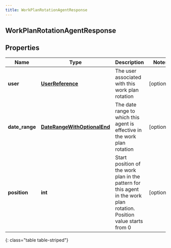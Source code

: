 ```yaml
---
title: WorkPlanRotationAgentResponse
---
```

## WorkPlanRotationAgentResponse

## Properties

|Name | Type | Description | Notes|
|------------ | ------------- | ------------- | -------------|
| **user** | [**UserReference**](UserReference.html) | The user associated with this work plan rotation | [optional] |
| **date_range** | [**DateRangeWithOptionalEnd**](DateRangeWithOptionalEnd.html) | The date range to which this agent is effective in the work plan rotation | [optional] |
| **position** | **int** | Start position of the work plan in the pattern for this agent in the work plan rotation. Position value starts from 0 | [optional] |
{: class="table table-striped"}


